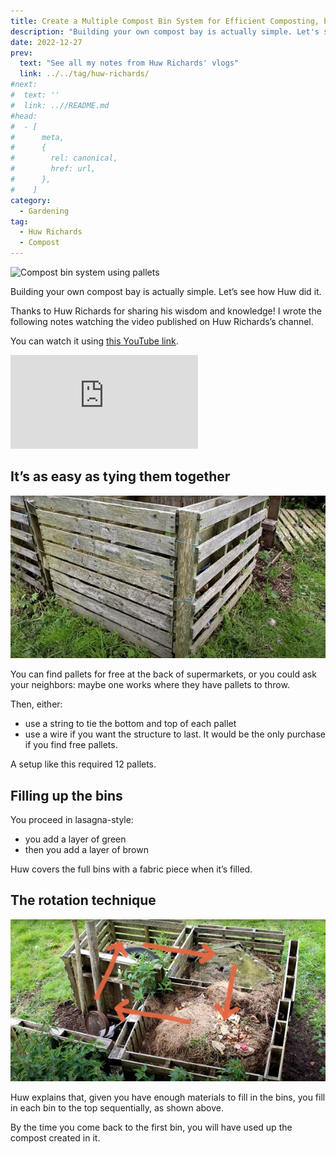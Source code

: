 ```yaml
---
title: Create a Multiple Compost Bin System for Efficient Composting, by Huw Richards
description: "Building your own compost bay is actually simple. Let's see how Huw did it."
date: 2022-12-27
prev:
  text: "See all my notes from Huw Richards' vlogs"
  link: ../../tag/huw-richards/
#next:
#  text: ''
#  link: ..//README.md
#head:
#  - [
#      meta,
#      {
#        rel: canonical,
#        href: url,
#      },
#    ]
category:
  - Gardening
tag:
  - Huw Richards
  - Compost
---
```


![Compost bin system using pallets](/images/2022-12-27-compost-bin-system-using-pallets.jpg 'Credits: image taken from Huw Richards’s vlog')

Building your own compost bay is actually simple. Let’s see how Huw did it.

Thanks to Huw Richards for sharing his wisdom and knowledge!
I wrote the following notes watching the video published on Huw Richards’s channel.

<!-- more -->

You can watch it using [this YouTube link](https://www.youtube.com/watch?v=TipeKCgyd9s).

<!-- markdownlint-disable MD033 -->
<p class="newsletter-wrapper"><iframe class="newsletter-embed" src="https://iamjeremie.substack.com/embed" frameborder="0" scrolling="no"></iframe></p>

## It’s as easy as tying them together

![Tied pallets at the top and the bottom](./images/tied-pallets.jpg 'Here, Huw used a blue string. For longevity, you can use a sturdy wire. Credits: image taken from Huw Richard’s vlog')

You can find pallets for free at the back of supermarkets, or you could ask your neighbors: maybe one works where they have pallets to throw.

Then, either:

- use a string to tie the bottom and top of each pallet
- use a wire if you want the structure to last. It would be the only purchase if you find free pallets.

A setup like this required 12 pallets.

## Filling up the bins

You proceed in lasagna-style:

- you add a layer of green
- then you add a layer of brown

Huw covers the full bins with a fabric piece when it’s filled.

## The rotation technique

![A view of the bins from above them](./images/compost-bins-rotation-usage.jpg 'Credits: image taken from Huw Richard’s vlog')

Huw explains that, given you have enough materials to fill in the bins, you fill in each bin to the top sequentially, as shown above.

By the time you come back to the first bin, you will have used up the compost created in it.
